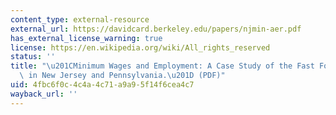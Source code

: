 ```yaml
---
content_type: external-resource
external_url: https://davidcard.berkeley.edu/papers/njmin-aer.pdf
has_external_license_warning: true
license: https://en.wikipedia.org/wiki/All_rights_reserved
status: ''
title: "\u201CMinimum Wages and Employment: A Case Study of the Fast Food Industry\
  \ in New Jersey and Pennsylvania.\u201D (PDF)"
uid: 4fbc6f0c-4c4a-4c71-a9a9-5f14f6cea4c7
wayback_url: ''
---
```

